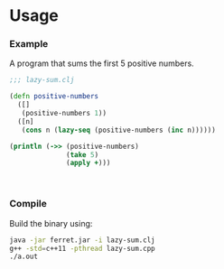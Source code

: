 
# Usage

### Example

A program that sums the first 5 positive numbers. 

```clojure
;;; lazy-sum.clj

(defn positive-numbers
  ([]
   (positive-numbers 1))
  ([n]
   (cons n (lazy-seq (positive-numbers (inc n))))))

(println (->> (positive-numbers)
              (take 5)
              (apply +)))
```

<br>

### Compile

Build the binary using:

```bash
java -jar ferret.jar -i lazy-sum.clj
g++ -std=c++11 -pthread lazy-sum.cpp
./a.out
```